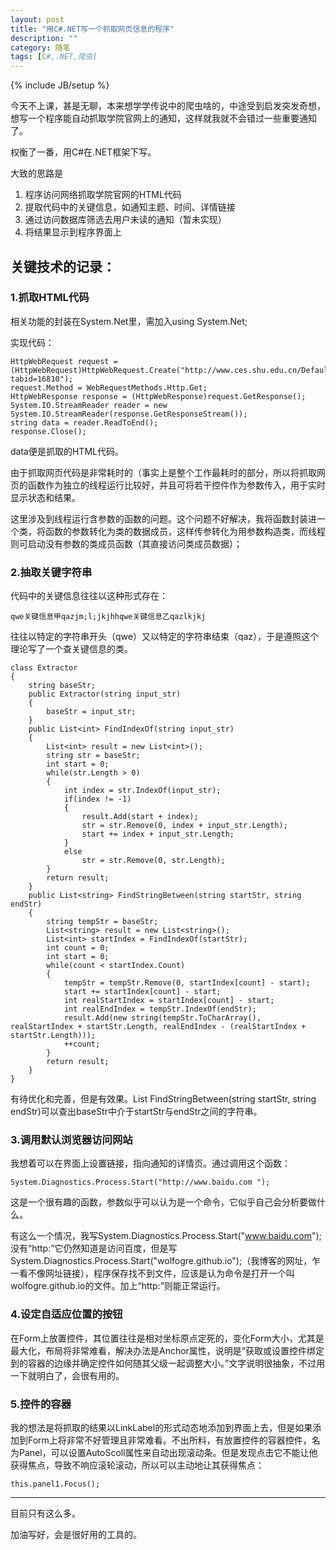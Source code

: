 ```yaml
---
layout: post
title: "用C#.NET写一个抓取网页信息的程序"
description: ""
category: 随笔
tags: [C#,.NET,爬虫]
---
```


{% include JB/setup %}


今天不上课，甚是无聊，本来想学学传说中的爬虫啥的，中途受到启发突发奇想，想写一个程序能自动抓取学院官网上的通知，这样就我就不会错过一些重要通知了。

权衡了一番，用C#在.NET框架下写。

大致的思路是

1. 程序访问网络抓取学院官网的HTML代码
2. 提取代码中的关键信息，如通知主题、时间、详情链接
3. 通过访问数据库筛选去用户未读的通知（暂未实现）
4. 将结果显示到程序界面上

## 关键技术的记录：

### 1.抓取HTML代码

相关功能的封装在System.Net里，需加入using System.Net;

实现代码：

    HttpWebRequest request = (HttpWebRequest)HttpWebRequest.Create("http://www.ces.shu.edu.cn/Default.aspx?tabid=16810");
    request.Method = WebRequestMethods.Http.Get;
    HttpWebResponse response = (HttpWebResponse)request.GetResponse();
    System.IO.StreamReader reader = new System.IO.StreamReader(response.GetResponseStream());
    string data = reader.ReadToEnd();
    response.Close();

data便是抓取的HTML代码。

由于抓取网页代码是非常耗时的（事实上是整个工作最耗时的部分，所以将抓取网页的函数作为独立的线程运行比较好，并且可将若干控件作为参数传入，用于实时显示状态和结果。

这里涉及到线程运行含参数的函数的问题。这个问题不好解决，我将函数封装进一个类，将函数的参数转化为类的数据成员，这样传参转化为用参数构造类，而线程则可启动没有参数的类成员函数（其直接访问类成员数据）；


### 2.抽取关键字符串

代码中的关键信息往往以这种形式存在：

    qwe关键信息甲qazjm;l;jkjhhqwe关键信息乙qazlkjkj

往往以特定的字符串开头（qwe）又以特定的字符串结束（qaz），于是遵照这个理论写了一个查关键信息的类。

    class Extractor
    {
        string baseStr;
        public Extractor(string input_str)
        {
            baseStr = input_str;
        }
        public List<int> FindIndexOf(string input_str)
        {
            List<int> result = new List<int>();
            string str = baseStr;
            int start = 0;
            while(str.Length > 0)
            {
                int index = str.IndexOf(input_str);
                if(index != -1)
                {
                    result.Add(start + index);
                    str = str.Remove(0, index + input_str.Length);
                    start += index + input_str.Length;
                }
                else
                    str = str.Remove(0, str.Length);
            }
            return result;
        }
        public List<string> FindStringBetween(string startStr, string endStr)
        {
            string tempStr = baseStr;
            List<string> result = new List<string>();
            List<int> startIndex = FindIndexOf(startStr);
            int count = 0;
            int start = 0;
            while(count < startIndex.Count)
            {
                tempStr = tempStr.Remove(0, startIndex[count] - start);
                start += startIndex[count] - start;
                int realStartIndex = startIndex[count] - start;
                int realEndIndex = tempStr.IndexOf(endStr);
                result.Add(new string(tempStr.ToCharArray(), realStartIndex + startStr.Length, realEndIndex - (realStartIndex + startStr.Length)));
                ++count;
            }
            return result;
        }
    }

有待优化和完善，但是有效果。List<string> FindStringBetween(string startStr, string endStr)可以查出baseStr中介于startStr与endStr之间的字符串。

### 3.调用默认浏览器访问网站

我想着可以在界面上设置链接，指向通知的详情页。通过调用这个函数：

    System.Diagnostics.Process.Start("http://www.baidu.com ");

这是一个很有趣的函数，参数似乎可以认为是一个命令，它似乎自己会分析要做什么。

有这么一个情况，我写System.Diagnostics.Process.Start("www.baidu.com"); 没有“http:”它仍然知道是访问百度，但是写System.Diagnostics.Process.Start("wolfogre.github.io");（我博客的网址，乍一看不像网址链接），程序保存找不到文件，应该是认为命令是打开一个叫wolfogre.github.io的文件。加上“http:”则能正常运行。

### 4.设定自适应位置的按钮

在Form上放置控件，其位置往往是相对坐标原点定死的，变化Form大小，尤其是最大化，布局将非常难看，解决办法是Anchor属性，说明是“获取或设置控件绑定到的容器的边缘并确定控件如何随其父级一起调整大小。”文字说明很抽象，不过用一下就明白了，会很有用的。

### 5.控件的容器

我的想法是将抓取的结果以LinkLabel的形式动态地添加到界面上去，但是如果添加到Form上将非常不好管理且非常难看。不出所料，有放置控件的容器控件，名为Panel，可以设置AutoScoll属性来自动出现滚动条。但是发现点击它不能让他获得焦点，导致不响应滚轮滚动，所以可以主动地让其获得焦点：
 
    this.panel1.Focus();

***

目前只有这么多。


加油写好，会是很好用的工具的。